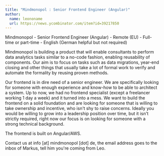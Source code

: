 ```yaml
---
title: "Mindmonopol : Senior Frontend Engineer (Angular)"
author:
  name: leononame
  url: https://news.ycombinator.com/item?id=39217850
---
```

Mindmonopol - Senior Frontend Engineer (Angular) - Remote (EU) - Full-time or part-time - English (German helpful but not required)

Mindmonopol is building a product that will enable consultants to perform data analytics tasks similar to a no-code fashion, enabling reusability of components. Our aim is to focus on tasks such as data migrations, year-end closing and other things that usually take a lot of formal work to verify and automate the formality by reusing proven methods.

Our frontend is in dire need of a senior engineer. We are specifically looking for someone with enough experience and know-how to be able to architect a system. Up to now, we had no frontend specialist (except a freelancer working 1 day a week) and it turned into a mess. We want to build the frontend on a solid foundation and are looking for someone that is willing to take ownership and incentive, who isn&#x27;t shy to raise concerns. Ideally you would be willing to grow into a leadership position over time, but it isn&#x27;t strictly required, right now our focus is on looking for someone with a strong technical background.

The frontend is built on Angular&#x2F;AWS.

Contact us at info [at] mindmonopol [dot] de, the email address goes to the inbox of Markus, tell him you&#x27;re coming from Leo.

